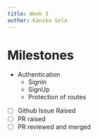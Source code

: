 ```yaml
---
title: Week 3
author: Kanika Gola
---
```

# Milestones
- Authentication
	- SignIn
	- SignUp
	- Protection of routes
- [ ] Github Issue Raised
- [ ] PR raised
- [ ] PR reviewed and merged
